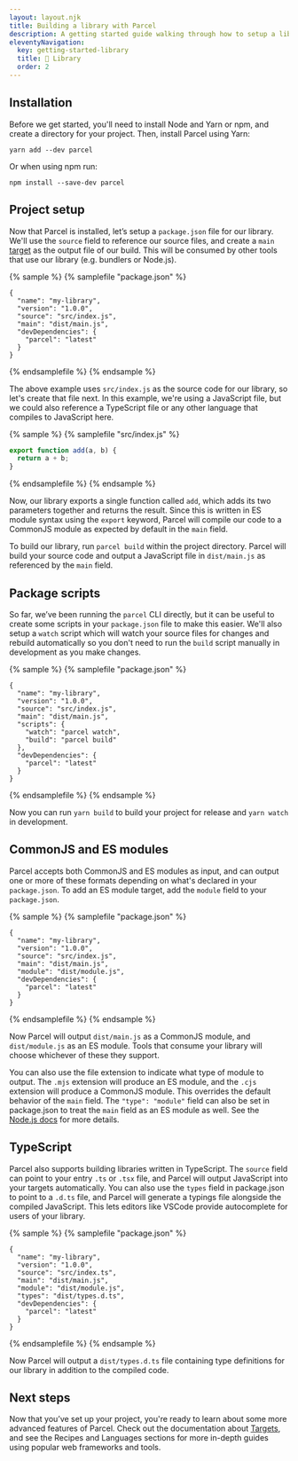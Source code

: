 ```yaml
---
layout: layout.njk
title: Building a library with Parcel
description: A getting started guide walking through how to setup a library with Parcel, including output of an ES module, CommonJS, and TypeScript definitions.
eleventyNavigation:
  key: getting-started-library
  title: 📔 Library
  order: 2
---
```


## Installation

Before we get started, you'll need to install Node and Yarn or npm, and create a directory for your project. Then, install Parcel using Yarn:

```shell
yarn add --dev parcel
```

Or when using npm run:

```shell
npm install --save-dev parcel
```

## Project setup

Now that Parcel is installed, let’s setup a `package.json` file for our library. We'll use the `source` field to reference our source files, and create a `main` [target](/features/targets/) as the output file of our build. This will be consumed by other tools that use our library (e.g. bundlers or Node.js).

{% sample %}
{% samplefile "package.json" %}

```json/3-4
{
  "name": "my-library",
  "version": "1.0.0",
  "source": "src/index.js",
  "main": "dist/main.js",
  "devDependencies": {
    "parcel": "latest"
  }
}
```

{% endsamplefile %}
{% endsample %}

The above example uses `src/index.js` as the source code for our library, so let's create that file next. In this example, we're using a JavaScript file, but we could also reference a TypeScript file or any other language that compiles to JavaScript here.

{% sample %}
{% samplefile "src/index.js" %}

```javascript
export function add(a, b) {
  return a + b;
}
```

{% endsamplefile %}
{% endsample %}

Now, our library exports a single function called `add`, which adds its two parameters together and returns the result. Since this is written in ES module syntax using the `export` keyword, Parcel will compile our code to a CommonJS module as expected by default in the `main` field.

To build our library, run `parcel build` within the project directory. Parcel will build your source code and output a JavaScript file in `dist/main.js` as referenced by the `main` field.

## Package scripts

So far, we’ve been running the `parcel` CLI directly, but it can be useful to create some scripts in your `package.json` file to make this easier. We'll also setup a `watch` script which will watch your source files for changes and rebuild automatically so you don't need to run the `build` script manually in development as you make changes.

{% sample %}
{% samplefile "package.json" %}

```json/5-8
{
  "name": "my-library",
  "version": "1.0.0",
  "source": "src/index.js",
  "main": "dist/main.js",
  "scripts": {
    "watch": "parcel watch",
    "build": "parcel build"
  },
  "devDependencies": {
    "parcel": "latest"
  }
}
```

{% endsamplefile %}
{% endsample %}

Now you can run `yarn build` to build your project for release and `yarn watch` in development.

## CommonJS and ES modules

Parcel accepts both CommonJS and ES modules as input, and can output one or more of these formats depending on what's declared in your `package.json`. To add an ES module target, add the `module` field to your `package.json`.

{% sample %}
{% samplefile "package.json" %}

```json/5
{
  "name": "my-library",
  "version": "1.0.0",
  "source": "src/index.js",
  "main": "dist/main.js",
  "module": "dist/module.js",
  "devDependencies": {
    "parcel": "latest"
  }
}
```

{% endsamplefile %}
{% endsample %}

Now Parcel will output `dist/main.js` as a CommonJS module, and `dist/module.js` as an ES module. Tools that consume your library will choose whichever of these they support.

You can also use the file extension to indicate what type of module to output. The `.mjs` extension will produce an ES module, and the `.cjs` extension will produce a CommonJS module. This overrides the default behavior of the `main` field. The `"type": "module"` field can also be set in package.json to treat the `main` field as an ES module as well. See the [Node.js docs](https://nodejs.org/dist/latest-v16.x/docs/api/packages.html#packages_determining_module_system) for more details.

## TypeScript

Parcel also supports building libraries written in TypeScript. The `source` field can point to your entry `.ts` or `.tsx` file, and Parcel will output JavaScript into your targets automatically. You can also use the `types` field in package.json to point to a `.d.ts` file, and Parcel will generate a typings file alongside the compiled JavaScript. This lets editors like VSCode provide autocomplete for users of your library.

{% sample %}
{% samplefile "package.json" %}

```json/6
{
  "name": "my-library",
  "version": "1.0.0",
  "source": "src/index.ts",
  "main": "dist/main.js",
  "module": "dist/module.js",
  "types": "dist/types.d.ts",
  "devDependencies": {
    "parcel": "latest"
  }
}
```

{% endsamplefile %}
{% endsample %}

Now Parcel will output a `dist/types.d.ts` file containing type definitions for our library in addition to the compiled code.

## Next steps

Now that you’ve set up your project, you're ready to learn about some more advanced features of Parcel. Check out the documentation about [Targets](/features/targets/), and see the Recipes and Languages sections for more in-depth guides using popular web frameworks and tools.
